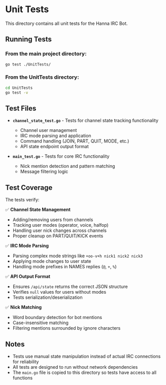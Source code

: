 # Unit Tests

This directory contains all unit tests for the Hanna IRC Bot.

## Running Tests

### From the main project directory:
```bash
go test ./UnitTests/
```

### From the UnitTests directory:
```bash
cd UnitTests
go test -v
```

## Test Files

- **`channel_state_test.go`** - Tests for channel state tracking functionality
  - Channel user management
  - IRC mode parsing and application  
  - Command handling (JOIN, PART, QUIT, MODE, etc.)
  - API state endpoint output format

- **`main_test.go`** - Tests for core IRC functionality
  - Nick mention detection and pattern matching
  - Message filtering logic

## Test Coverage

The tests verify:

✅ **Channel State Management**
- Adding/removing users from channels
- Tracking user modes (operator, voice, halfop)
- Handling user nick changes across channels
- Proper cleanup on PART/QUIT/KICK events

✅ **IRC Mode Parsing**
- Parsing complex mode strings like `+oo-v+h nick1 nick2 nick3`
- Applying mode changes to user state
- Handling mode prefixes in NAMES replies (`@`, `+`, `%`)

✅ **API Output Format**
- Ensures `/api/state` returns the correct JSON structure
- Verifies `null` values for users without modes
- Tests serialization/deserialization

✅ **Nick Matching**
- Word boundary detection for bot mentions
- Case-insensitive matching
- Filtering mentions surrounded by ignore characters

## Notes

- Tests use manual state manipulation instead of actual IRC connections for reliability
- All tests are designed to run without network dependencies
- The `main.go` file is copied to this directory so tests have access to all functions
